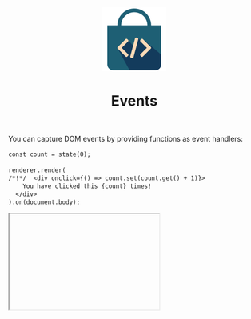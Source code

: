 <div align="center">
  <img src="/docs/assets/callbag-jsx.svg" width="128px"/>
  <h1>Events</h1>
</div>

<br>

You can capture DOM events by providing functions as event handlers:

```tsx
const count = state(0);

renderer.render(
/*!*/  <div onclick={() => count.set(count.get() + 1)}>
    You have clicked this {count} times!
  </div>
).on(document.body);
```

<iframe deferred-src="https://callbag-jsx-demo-clicks.stackblitz.io" height="192"/>

> :Buttons
> > :Button label=Playground, url=https://stackblitz.com/edit/callbag-jsx-demo-clicks

<br>

> 👉 The event object will be passed as the argument of given function.

<br>

👉 You can also pass [callbags](/reactivity/callbags) as event handlers, and the event
object will be sent as data to the callbag:

```tsx
const mouse = makeSubject();
const target = pipe(mouse, debounce(50));

renderer.render(
/*!*/  <div class='container' onmousemove={mouse}>
    <div class='ball' style={{
      transition: { 'transform.s': .5 },
      transform: expr($ => ({
        'translateX.px': $(target)?.clientX,
        'translateY.px': $(target)?.clientY,
      }))
    }}/>
  </div>
).on(document.body);
```

<iframe deferred-src="https://callbag-jsx-demo-events.stackblitz.io" height="192"/>

> :Buttons
> > :Button label=Playground, url=https://stackblitz.com/edit/callbag-jsx-demo-events

<br><br>

> :ToCPrevNext